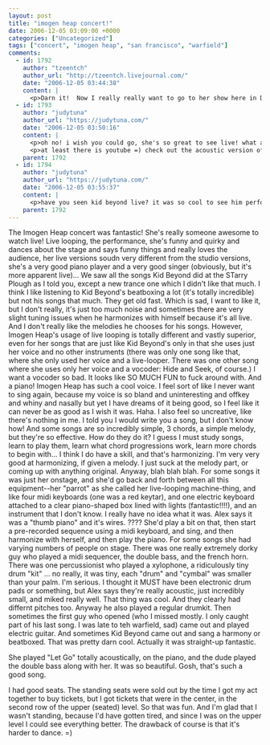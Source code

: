 ```yaml
---
layout: post
title: "imogen heap concert!"
date: 2006-12-05 03:09:00 +0000
categories: ["Uncategorized"]
tags: ["concert", "imogen heap", "san francisco", "warfield"]
comments:
  - id: 1792
    author: "tzeentch"
    author_url: "http://tzeentch.livejournal.com/"
    date: "2006-12-05 03:44:38"
    content: |
      <p>Darn it!  Now I really really want to go to her show here in Denver!  But I have a final the next morning, and a flight home that afternoon.  Curse you, oh singing gods!</p>
  - id: 1793
    author: "judytuna"
    author_url: "https://judytuna.com/"
    date: "2006-12-05 03:50:16"
    content: |
      <p>oh no! i wish you could go, she's so great to see live! what a personality, what an entertainer, what a musician! =(</p>
      <p>at least there is youtube =) check out the acoustic version of let go!</p>
    parent: 1792
  - id: 1794
    author: "judytuna"
    author_url: "https://judytuna.com/"
    date: "2006-12-05 03:55:37"
    content: |
      <p>have you seen kid beyond live? it was so cool to see him perform with immi! man, i really wish you didn't have to miss it =( because they'll probably not tour together again, you know? haha, sorry for prodding you with temptation</p>
    parent: 1792
---
```


The Imogen Heap concert was fantastic! She's really someone awesome to
watch live! Live looping, the performance, she's funny and quirky and
dances about the stage and says funny things and really loves the
audience, her live versions soudn very different from the studio
versions, she's a very good piano player and a very good singer
(obviously, but it's more apparent live)... We saw all the songs Kid
Beyond did at the STarry Plough as I told you, except a new trance one which I didn't like that much. I think I like
listening to Kid Beyond's beatboxing a lot (it's totally incredible)
but not his songs that much. They get old fast. Which is sad, I want
to like it, but I don't really, it's just too much noise and sometimes
there are very slight tuning issues when he harmonizes with himself
because it's all live. And I don't really like the melodies he chooses
for his songs. However, Imogen Heap's usage of live looping is totally
different and vastly superior, even for her songs that are just like
Kid Beyond's only in that she uses just her voice and no other
instruments (there was only one song like that, where she only used
her voice and a live-looper. There was one other song where she uses
only her voice and a vocoder: Hide and Seek, of course.) I want a
vocoder so bad. It looks like SO MUCH FUN to fuck around with. And a
piano! Imogen Heap has such a cool voice. I feel sort of like I never
want to sing again, because my voice is so bland and uninteresting and
offkey and whiny and nasally but yet I have dreams of it being good,
so I feel like it can never be as good as I wish it was. Haha. I also
feel so uncreative, like there's nothing in me. I told you I would
write you a song, but I don't know how! And some songs are so
incredibly simple, 3 chords, a simple melody, but they're so
effective. How do they do it? I guess I must study songs, learn to
play them, learn what chord progressions work, learn more chords to
begin with... I think I do have a skill, and that's harmonizing. I'm
very very good at harmonizing, if given a melody. I just suck at the
melody part, or coming up with anything original. Anyway, blah blah
blah. For some songs it was just her onstage, and she'd go back and
forth between all this equipment--her "parrot" as she called her
live-looping machine-thing, and like four midi keyboards (one was a
red keytar), and one electric keyboard attached to a clear
piano-shaped box lined with lights (fantastic!!!!), and an instrument
that I don't know. I really have no idea what it was. Alex says it was
a "thumb piano" and it's wires. ???? She'd play a bit on that, then
start a pre-recorded sequence using a midi keyboard, and sing, and
then harmonize with herself, and then play the piano. For some songs
she had varying numbers of people on stage. There was one really
extremely dorky guy who played a midi sequencer, the double bass, and
the french horn. There was one percussionist who played a xylophone, a
ridiculously tiny drum "kit" ... no really, it was tiny, each "drum"
and "cymbal" was smaller than your palm. I'm serious. I thought it
MUST have been electronic drum pads or something, but Alex says
they're really acoustic, just incredibly small, and miked really well.
That thing was cool. And they clearly had differnt pitches too. Anyway
he also played a regular drumkit. Then sometimes the first guy who
opened (who I missed mostly. I only caught part of his last song. I
was late to teh warfield, sad) came out and played electric guitar.
And sometimes Kid Beyond came out and sang a harmony or beatboxed.
That was pretty darn cool. Actually it was straight-up fantastic.

She played "Let Go" totally acoustically, on the piano, and the dude
played the double bass along with her. It was so beautiful. Gosh,
that's such a good song.

I had good seats. The standing seats were sold out by the time I got
my act together to buy tickets, but I got tickets that were in the
center, in the second row of the upper (seated) level. So that was
fun. And I'm glad that I wasn't standing, because I'd have gotten
tired, and since I was on the upper level I could see everything
better. The drawback of course is that it's harder to dance. =)